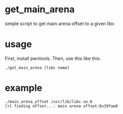 # get_main_arena
simple script to get main arena offset to a given libc

# usage
First, install pwntools.
Then, use this like this:
```
./get_main_arena [libc name]
```

# example
```
./main_arena_offset /usr/lib/libc.so.6
[+] finding offset...: main arena offset:0x39fae0
```
